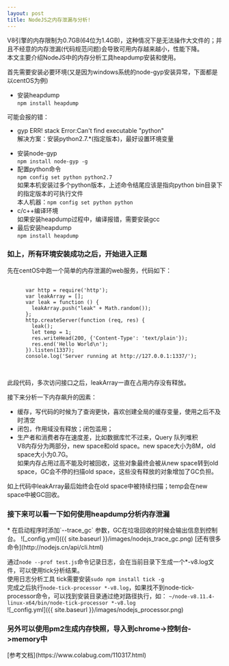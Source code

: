 ```yaml
---
layout: post
title: NodeJS之内存泄漏与分析!
---
```


V8引擎的内存限制为0.7GB(64位为1.4GB)，这种情况下是无法操作大文件的；并且不经意的内存泄漏(代码规范问题)会导致可用内存越来越小，性能下降。  
本文主要介绍NodeJS中的内存分析工具heapdump安装和使用。  

首先需要安装必要环境(又是因为windows系统的node-gyp安装异常，下面都是以centOS为例)
+ 安装heapdump  
`npm install heapdump`  

可能会报的错：  
  - gyp ERR! stack Error:Can't find executable "python"  
  解决方案：安装python2.7.*(指定版本)，最好设置环境变量  
+ 安装node-gyp  
`npm install node-gyp -g`  
+ 配置python命令  
`npm config set python python2.7`  
如果本机安装过多个python版本，上述命令结尾应该是指向python bin目录下的指定版本的可执行文件  
本人机器：`npm config set python python` 
+ c/c++编译环境  
如果安装heapdump过程中，编译报错，需要安装gcc  
+ 最后安装heapdump  
`npm install heapdump`  

<h3>如上，所有环境安装成功之后，开始进入正题</h3>  
先在centOS中跑一个简单的内存泄漏的web服务，代码如下： 

  <pre>
    <code>
      var http = require('http');
      var leakArray = [];
      var leak = function () {
        leakArray.push("leak" + Math.random());
      };
      http.createServer(function (req, res) {
        leak();
        let temp = 1;
        res.writeHead(200, {'Content-Type': 'text/plain'});
        res.end('Hello World\n');
      }).listen(1337); 
      console.log('Server running at http://127.0.0.1:1337/'); 
    </code>
  </pre>

此段代码，多次访问接口之后，leakArray一直在占用内存没有释放。  

接下来分析一下内存飙升的因素：  
  * 缓存，写代码的时候为了查询更快，喜欢创建全局的缓存变量，使用之后不及时清空  
  * 闭包，作用域没有释放；闭包滥用；  
  * 生产者和消费者存在速度差，比如数据库忙不过来，Query 队列堆积  
V8内存分为两部分，new space和old space。new space大小为8M，old space大小为0.7G。  
如果内存占用过高不能及时被回收，这些对象最终会被从new space转到old space，GC会不停的扫描old space，这些没有释放的对象增加了GC负担。  

如上代码中leakArray最后始终会在old space中被持续扫描；temp会在new space中被GC回收。  

<h3>接下来可以看一下如何使用heapdump分析内存泄漏</h3>  
* 在启动程序时添加`--trace_gc` 参数，GC在垃圾回收的时候会输出信息到控制台。  
![_config.yml]({{ site.baseurl }}/images/nodejs_trace_gc.png) 
[还有很多命令](http://nodejs.cn/api/cli.html)  

通过`node --prof test.js`命令记录日志，会在当前目录下生成一个*-v8.log文件，可以使用tick分析结果。  
使用日志分析工具 tick需要安装`sudo npm install tick -g`  
完成之后执行`node-tick-processor *-v8.log`，如果找不到node-tick-processor命令，可以找到安装目录通过绝对路径执行，如：
 `~/node-v8.11.4-linux-x64/bin/node-tick-processor *-v8.log`  
![_config.yml]({{ site.baseurl }}/images/nodejs_processor.png)  

<h3>另外可以使用pm2生成内存快照，导入到chrome->控制台->memory中</h3>
[参考文档](https://www.colabug.com/110317.html)